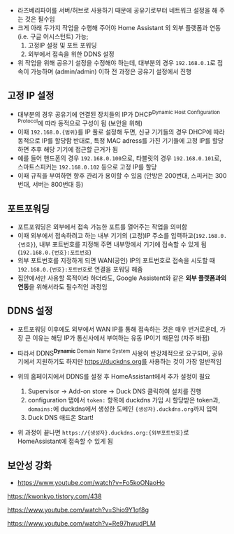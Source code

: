 - 라즈베리파이를 서버/허브로 사용하기 때문에 공유기로부터 네트워크 설정을 해 주는 것은 필수임
- 크게 아래 두가지 작업을 수행해 주어야 Home Assistant 외 외부 플랫폼과 연동(i.e. 구글 어시스턴트) 가능;
  1. 고정IP 설정 및 포트 포워딩
  2. 외부에서 접속을 위한 DDNS 설정
- 위 작업을 위해 공유기 설정을 수정해야 하는데, 대부분의 경우 `192.168.0.1`로 접속이 가능하며 (admin/admin) 이하 전 과정은 공유기 설정에서 진행

## 고정 IP 설정

- 대부분의 경우 공유기에 연결된 장치들의 IP가 DHCP<sup>Dynamic Host Configuration Protocol</sup>에 따라 동적으로 구성이 됨 (보안을 위해)
- 이때 `192.168.0.{범위}`를 IP 풀로 설정해 두면, 신규 기기들의 경우 DHCP에 따라 동적으로 IP를 할당함
  반대로, 특정 MAC adress를 가진 기기들에 고정 IP를 할당하면 추후 해당 기기에 접근할 근거가 됨
- 예를 들어 핸드폰의 경우 `192.168.0.100`으로, 타블릿의 경우 `192.168.0.101`로, 스마트스피커는 `192.168.0.102` 등으로 고정 IP를 할당
- 이때 규칙을 부여하면 향후 관리가 용이할 수 있음 (안방은 200번대, 스피커는 300번대, 서버는 800번대 등)

## 포트포워딩

- 포트포워딩은 외부에서 접속 가능한 포트를 열어주는 작업을 의미함
- 이때 외부에서 접속하려고 하는 내부 기기의 (고정)IP 주소를 입력하고(`192.168.0.{번호}`), 내부 포트번호를 지정해 주면 내부망에서 기기에 접속할 수 있게 됨 (`192.168.0.{번호}:포트번호`)
- 외부 포트번호를 지정하게 되면 WAN(공인) IP의 포트번호로 접속을 시도할 때 `192.168.0.{번호}:포트번호`로 연결을 포워딩 해줌
- 집안에서만 사용할 목적이라 하더라도, Google Assistent와 같은 **외부 플랫폼과의 연동**을 위해서라도 필수적인 과정임

## DDNS 설정

- 포트포워딩 이후에도 외부에서 WAN IP를 통해 접속하는 것은 매우 번거로운데, 가장 큰 이유는 해당 IP가 통신사에서 부여하는 유동 IP이기 때문임 (자주 바뀜)
- 따라서 DDNS<sup>**Dynamic** Domain Name System</sup> 사용이 반강제적으로 요구되며, 공유기에서 지원하기도 하지만 https://duckdns.org를 사용하는 것이 가장 일반적임
- 위의 홈페이지에서 DDNS를 설정 후 HomeAssistant에서 추가 설정이 필요
  1. Supervisor -> Add-on store -> Duck DNS 클릭하여 설치를 진행
  2. configuration 탭에서 `token:` 항목에 duckdns 가입 시 할당받은 token과, `domains:`에 duckdns에서 생성한 도메인 `{생성자}.duckdns.org`까지 입력
  3. Duck DNS 애드온 Start!

- 위 과정이 끝나면 `https://{생성자}.duckdns.org:{외부포트번호}`로 HomeAssistant에 접속할 수 있게 됨

## 보안성 강화

- https://www.youtube.com/watch?v=Fo5koONaoHo


https://kwonkyo.tistory.com/438

https://www.youtube.com/watch?v=Shio9Y1qf8g

https://www.youtube.com/watch?v=Re97hwudPLM


